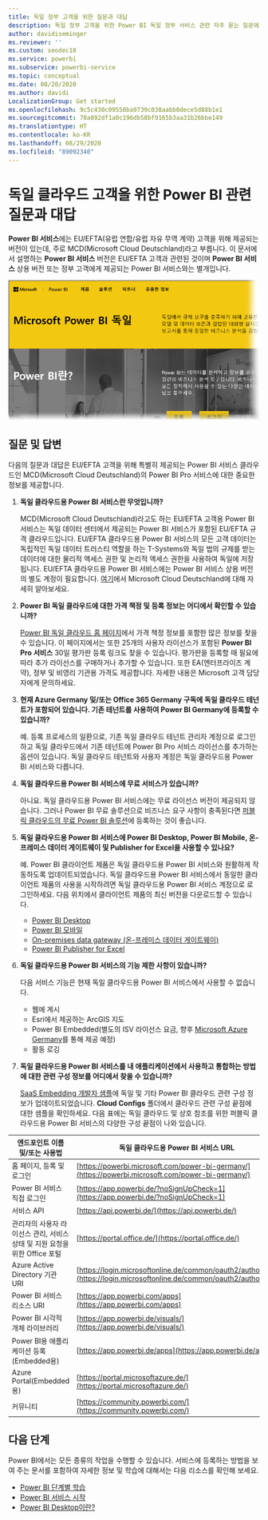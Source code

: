 ```yaml
---
title: 독일 정부 고객을 위한 질문과 대답
description: 독일 정부 고객을 위한 Power BI 독일 정부 서비스 관련 자주 묻는 질문에 대답
author: davidiseminger
ms.reviewer: ''
ms.custom: seodec18
ms.service: powerbi
ms.subservice: powerbi-service
ms.topic: conceptual
ms.date: 08/20/2020
ms.author: davidi
LocalizationGroup: Get started
ms.openlocfilehash: 9c5c430c09550ba9739c038aabb0dece5d88b1e1
ms.sourcegitcommit: 70a892df1a0c196db58bf9165b3aa31b26bbe149
ms.translationtype: HT
ms.contentlocale: ko-KR
ms.lasthandoff: 08/29/2020
ms.locfileid: "89092340"
---
```

# <a name="frequently-asked-questions-for-power-bi-for-germany-cloud-customers"></a>독일 클라우드 고객을 위한 Power BI 관련 질문과 대답
**Power BI 서비스**에는 EU/EFTA(유럽 연합/유럽 자유 무역 계약) 고객을 위해 제공되는 버전이 있는데, 주로 MCD(Microsoft Cloud Deutschland)라고 부릅니다. 이 문서에서 설명하는 **Power BI 서비스** 버전은 EU/EFTA 고객과 관련된 것이며 **Power BI 서비스** 상용 버전 또는 정부 고객에게 제공되는 Power BI 서비스와는 별개입니다.

![Microsoft Power BI 독일 홈페이지의 스크린샷](media/service-govde-faq/govde-faq_01.png)

## <a name="questions-and-answers"></a>질문 및 답변

다음의 질문과 대답은 EU/EFTA 고객을 위해 특별히 제공되는 Power BI 서비스 클라우드인 MCD(Microsoft Cloud Deutschland)의 Power BI Pro 서비스에 대한 중요한 정보를 제공합니다.

1. **독일 클라우드용 Power BI 서비스란 무엇입니까?**
   
   MCD(Microsoft Cloud Deutschland)라고도 하는 EU/EFTA 고객용 Power BI 서비스는 독일 데이터 센터에서 제공되는 Power BI 서비스가 포함된 EU/EFTA 규격 클라우드입니다. EU/EFTA 클라우드용 Power BI 서비스의 모든 고객 데이터는 독립적인 독일 데이터 트러스티 역할을 하는 T-Systems와 독일 법의 규제를 받는 데이터에 대한 물리적 액세스 권한 및 논리적 액세스 권한을 사용하여 독일에 저장됩니다. EU/EFTA 클라우드용 Power BI 서비스에는 Power BI 서비스 상용 버전의 별도 계정이 필요합니다. [여기](https://www.microsoft.com/trustcenter/cloudservices/nationalcloud)에서 Microsoft Cloud Deutschland에 대해 자세히 알아보세요.
2. **Power BI 독일 클라우드에 대한 가격 책정 및 등록 정보는 어디에서 확인할 수 있습니까?**
   
   [Power BI 독일 클라우드 홈 페이지](https://powerbi.microsoft.com/power-bi-germany/)에서 가격 책정 정보를 포함한 많은 정보를 찾을 수 있습니다. 이 페이지에서는 또한 25개의 사용자 라이선스가 포함된 **Power BI Pro 서비스** 30일 평가판 등록 링크도 찾을 수 있습니다. 평가판을 등록할 때 필요에 따라 추가 라이선스를 구매하거나 추가할 수 있습니다. 또한 EA(엔터프라이즈 계약), 정부 및 비영리 기관용 가격도 제공합니다. 자세한 내용은 Microsoft 고객 담당자에게 문의하세요.
3. **현재 Azure Germany 및/또는 Office 365 Germany 구독에 독일 클라우드 테넌트가 포함되어 있습니다. 기존 테넌트를 사용하여 Power BI Germany에 등록할 수 있습니까?**
   
   예. 등록 프로세스의 일환으로, 기존 독일 클라우드 테넌트 관리자 계정으로 로그인하고 독일 클라우드에서 기존 테넌트에 Power BI Pro 서비스 라이선스를 추가하는 옵션이 있습니다. 독일 클라우드 테넌트와 사용자 계정은 독일 클라우드용 Power BI 서비스와 다릅니다.
4. **독일 클라우드용 Power BI 서비스에 무료 서비스가 있습니까?**
   
   아니요. 독일 클라우드용 Power BI 서비스에는 무료 라이선스 버전이 제공되지 않습니다. 그러나 Power BI 무료 솔루션으로 비즈니스 요구 사항이 충족된다면 [퍼블릭 클라우드의 무료 Power BI 솔루션](https://powerbi.microsoft.com/get-started/)에 등록하는 것이 좋습니다.
5. **독일 클라우드용 Power BI 서비스에 Power BI Desktop, Power BI Mobile, 온-프레미스 데이터 게이트웨이 및 Publisher for Excel을 사용할 수 있나요?**
   
   예. Power BI 클라이언트 제품은 독일 클라우드용 Power BI 서비스와 원활하게 작동하도록 업데이트되었습니다. 독일 클라우드용 Power BI 서비스에서 동일한 클라이언트 제품의 사용을 시작하려면 독일 클라우드용 Power BI 서비스 계정으로 로그인하세요. 다음 위치에서 클라이언트 제품의 최신 버전을 다운로드할 수 있습니다.
   
   * [Power BI Desktop](https://powerbi.microsoft.com/desktop/)
   * [Power BI 모바일](https://powerbi.microsoft.com/mobile/)
   * [On-premises data gateway (온-프레미스 데이터 게이트웨이)](https://powerbi.microsoft.com/gateway/)
   * [Power BI Publisher for Excel](https://powerbi.microsoft.com/excel-dashboard-publisher/)
6. **독일 클라우드용 Power BI 서비스의 기능 제한 사항이 있습니까?**
   
   다음 서비스 기능은 현재 독일 클라우드용 Power BI 서비스에서 사용할 수 없습니다.
   
   * 웹에 게시
   * Esri에서 제공하는 ArcGIS 지도
   * Power BI Embedded(별도의 ISV 라이선스 요금, 향후 [Microsoft Azure Germany](https://azure.microsoft.com/overview/clouds/germany/)를 통해 제공 예정)
   * 활동 로깅

7. **독일 클라우드용 Power BI 서비스를 내 애플리케이션에서 사용하고 통합하는 방법에 대한 관련 구성 정보를 어디에서 찾을 수 있습니까?**
   
   [SaaS Embedding 개발자 샘플](https://github.com/Microsoft/PowerBI-Developer-Samples)에 독일 및 기타 Power BI 클라우드 관련 구성 정보가 업데이트되었습니다. **Cloud Configs** 폴더에서 클라우드 관련 구성 끝점에 대한 샘플을 확인하세요. 다음 표에는 독일 클라우드 및 상호 참조를 위한 퍼블릭 클라우드용 Power BI 서비스의 다양한 구성 끝점이 나와 있습니다.

| **엔드포인트 이름 및/또는 사용법** | **독일 클라우드용 Power BI 서비스 URL** | **퍼블릭 클라우드의 해당 URL(상호 참조용)** |
| --- | --- | --- |
| 홈 페이지, 등록 및 로그인 |[https://powerbi.microsoft.com/power-bi-germany/](https://powerbi.microsoft.com/power-bi-germany/) |[https://powerbi.microsoft.com/](https://powerbi.microsoft.com/) |
| Power BI 서비스 직접 로그인 |[https://app.powerbi.de/?noSignUpCheck=1](https://app.powerbi.de/?noSignUpCheck=1) |[https://app.powerbi.com/?noSignUpCheck=1](https://app.powerbi.com/?noSignUpCheck=1) |
| 서비스 API |[https://api.powerbi.de/](https://api.powerbi.de/) |[https://api.powerbi.com/](https://api.powerbi.com/) |
| 관리자의 사용자 라이선스 관리, 서비스 상태 및 지원 요청을 위한 Office 포털 |[https://portal.office.de/](https://portal.office.de/) |[https://portal.office.com/](https://portal.office.com/) |
| Azure Active Directory 기관 URI |[https://login.microsoftonline.de/common/oauth2/authorize/](https://login.microsoftonline.de/common/oauth2/authorize/) |[https://login.microsoftonline.com/common/oauth2/authorize/](https://login.microsoftonline.com/common/oauth2/authorize/) |
| Power BI 서비스 리소스 URI |[https://app.powerbi.com/apps](https://app.powerbi.com/apps) | |
| Power BI 시각적 개체 라이브러리 |[https://app.powerbi.de/visuals/](https://app.powerbi.de/visuals/) |[https://app.powerbi.com/visuals/](https://app.powerbi.com/visuals/) |
| Power BI용 애플리케이션 등록(Embedded용) |[https://app.powerbi.de/apps](https://app.powerbi.de/apps) |[https://app.powerbi.com/apps](https://app.powerbi.com/apps) |
| Azure Portal(Embedded용) |[https://portal.microsoftazure.de/](https://portal.microsoftazure.de/) |[https://portal.azure.com/](https://portal.azure.com/) |
| 커뮤니티 |[https://community.powerbi.com/](https://community.powerbi.com/) |[https://community.powerbi.com/](https://community.powerbi.com/) |

## <a name="next-steps"></a>다음 단계
Power BI에서는 모든 종류의 작업을 수행할 수 있습니다. 서비스에 등록하는 방법을 보여 주는 문서를 포함하여 자세한 정보 및 학습에 대해서는 다음 리소스를 확인해 보세요.

* [Power BI 단계별 학습](https://docs.microsoft.com/learn/powerplatform/power-bi?WT.mc_id=powerbi_landingpage-docs-link)
* [Power BI 서비스 시작](../fundamentals/service-get-started.md)
* [Power BI Desktop이란?](../fundamentals/desktop-what-is-desktop.md)
